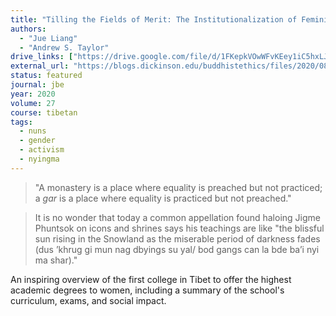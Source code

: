 ```yaml
---
title: "Tilling the Fields of Merit: The Institutionalization of Feminine Enlightenment in Tibet’s First *Khenmo* Program"
authors:
  - "Jue Liang"
  - "Andrew S. Taylor"
drive_links: ["https://drive.google.com/file/d/1FKepkVOwWFvKEey1iC5hxLJfjHqv7dMl/view?usp=drivesdk"]
external_url: "https://blogs.dickinson.edu/buddhistethics/files/2020/08/Liang-and-Taylor__20_F-1.pdf"
status: featured
journal: jbe
year: 2020
volume: 27
course: tibetan
tags:
  - nuns
  - gender
  - activism
  - nyingma
---
```


> "A monastery is a place where equality is preached but not practiced; a *gar* is a place where equality is practiced but not preached."

> It is no wonder that today a common appellation found haloing Jigme Phuntsok on icons and shrines says his teachings are like "the blissful sun rising in the Snowland as the miserable period of darkness fades (dus ’khrug gi mun nag dbyings su yal/ bod gangs can la bde ba’i nyi ma shar)."

An inspiring overview of the first college in Tibet to offer the highest academic degrees to women, including a summary of the school's curriculum, exams, and social impact.



